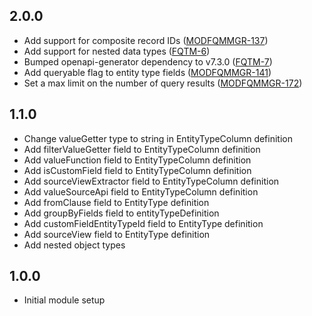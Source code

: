 ## 2.0.0
  - Add support for composite record IDs ([MODFQMMGR-137](https://folio-org.atlassian.net/browse/MODFQMMGR-137))
  - Add support for nested data types ([FQTM-6](https://folio-org.atlassian.net/browse/FQTM-6))
  - Bumped openapi-generator dependency to v7.3.0 ([FQTM-7](https://folio-org.atlassian.net/browse/FQTM-7))
  - Add queryable flag to entity type fields ([MODFQMMGR-141](https://folio-org.atlassian.net/browse/MODFQMMGR-141))
  - Set a max limit on the number of query results ([MODFQMMGR-172](https://folio-org.atlassian.net/browse/MODFQMMGR-172))

## 1.1.0
  - Change valueGetter type to string in EntityTypeColumn definition
  - Add filterValueGetter field to EntityTypeColumn definition
  - Add valueFunction field to EntityTypeColumn definition
  - Add isCustomField field to EntityTypeColumn definition
  - Add sourceViewExtractor field to EntityTypeColumn definition
  - Add valueSourceApi field to EntityTypeColumn definition
  - Add fromClause field to EntityType definition
  - Add groupByFields field to entityTypeDefinition
  - Add customFieldEntityTypeId field to EntityType definition
  - Add sourceView field to EntityType definition
  - Add nested object types

## 1.0.0
  - Initial module setup
